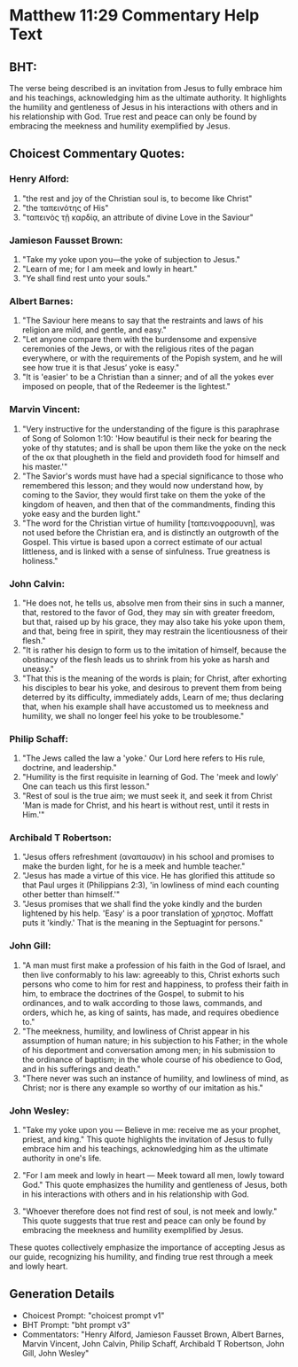# Matthew 11:29 Commentary Help Text

## BHT:
The verse being described is an invitation from Jesus to fully embrace him and his teachings, acknowledging him as the ultimate authority. It highlights the humility and gentleness of Jesus in his interactions with others and in his relationship with God. True rest and peace can only be found by embracing the meekness and humility exemplified by Jesus.

## Choicest Commentary Quotes:
### Henry Alford:
1. "the rest and joy of the Christian soul is, to become like Christ"
2. "the ταπεινότης of His"
3. "ταπεινὸς τῇ καρδίᾳ, an attribute of divine Love in the Saviour"

### Jamieson Fausset Brown:
1. "Take my yoke upon you—the yoke of subjection to Jesus." 
2. "Learn of me; for I am meek and lowly in heart." 
3. "Ye shall find rest unto your souls."

### Albert Barnes:
1. "The Saviour here means to say that the restraints and laws of his religion are mild, and gentle, and easy."
2. "Let anyone compare them with the burdensome and expensive ceremonies of the Jews, or with the religious rites of the pagan everywhere, or with the requirements of the Popish system, and he will see how true it is that Jesus’ yoke is easy."
3. "It is 'easier' to be a Christian than a sinner; and of all the yokes ever imposed on people, that of the Redeemer is the lightest."

### Marvin Vincent:
1. "Very instructive for the understanding of the figure is this paraphrase of Song of Solomon 1:10: 'How beautiful is their neck for bearing the yoke of thy statutes; and is shall be upon them like the yoke on the neck of the ox that plougheth in the field and provideth food for himself and his master.'"
2. "The Savior's words must have had a special significance to those who remembered this lesson; and they would now understand how, by coming to the Savior, they would first take on them the yoke of the kingdom of heaven, and then that of the commandments, finding this yoke easy and the burden light."
3. "The word for the Christian virtue of humility [ταπεινοφροσυνη], was not used before the Christian era, and is distinctly an outgrowth of the Gospel. This virtue is based upon a correct estimate of our actual littleness, and is linked with a sense of sinfulness. True greatness is holiness."

### John Calvin:
1. "He does not, he tells us, absolve men from their sins in such a manner, that, restored to the favor of God, they may sin with greater freedom, but that, raised up by his grace, they may also take his yoke upon them, and that, being free in spirit, they may restrain the licentiousness of their flesh."
2. "It is rather his design to form us to the imitation of himself, because the obstinacy of the flesh leads us to shrink from his yoke as harsh and uneasy."
3. "That this is the meaning of the words is plain; for Christ, after exhorting his disciples to bear his yoke, and desirous to prevent them from being deterred by its difficulty, immediately adds, Learn of me; thus declaring that, when his example shall have accustomed us to meekness and humility, we shall no longer feel his yoke to be troublesome."

### Philip Schaff:
1. "The Jews called the law a 'yoke.' Our Lord here refers to His rule, doctrine, and leadership."
2. "Humility is the first requisite in learning of God. The 'meek and lowly' One can teach us this first lesson."
3. "Rest of soul is the true aim; we must seek it, and seek it from Christ 'Man is made for Christ, and his heart is without rest, until it rests in Him.'"

### Archibald T Robertson:
1. "Jesus offers refreshment (αναπαυσιν) in his school and promises to make the burden light, for he is a meek and humble teacher."
2. "Jesus has made a virtue of this vice. He has glorified this attitude so that Paul urges it (Philippians 2:3), 'in lowliness of mind each counting other better than himself.'"
3. "Jesus promises that we shall find the yoke kindly and the burden lightened by his help. 'Easy' is a poor translation of χρηστος. Moffatt puts it 'kindly.' That is the meaning in the Septuagint for persons."

### John Gill:
1. "A man must first make a profession of his faith in the God of Israel, and then live conformably to his law: agreeably to this, Christ exhorts such persons who come to him for rest and happiness, to profess their faith in him, to embrace the doctrines of the Gospel, to submit to his ordinances, and to walk according to those laws, commands, and orders, which he, as king of saints, has made, and requires obedience to."
2. "The meekness, humility, and lowliness of Christ appear in his assumption of human nature; in his subjection to his Father; in the whole of his deportment and conversation among men; in his submission to the ordinance of baptism; in the whole course of his obedience to God, and in his sufferings and death."
3. "There never was such an instance of humility, and lowliness of mind, as Christ; nor is there any example so worthy of our imitation as his."

### John Wesley:
1. "Take my yoke upon you — Believe in me: receive me as your prophet, priest, and king." This quote highlights the invitation of Jesus to fully embrace him and his teachings, acknowledging him as the ultimate authority in one's life.

2. "For I am meek and lowly in heart — Meek toward all men, lowly toward God." This quote emphasizes the humility and gentleness of Jesus, both in his interactions with others and in his relationship with God.

3. "Whoever therefore does not find rest of soul, is not meek and lowly." This quote suggests that true rest and peace can only be found by embracing the meekness and humility exemplified by Jesus.

These quotes collectively emphasize the importance of accepting Jesus as our guide, recognizing his humility, and finding true rest through a meek and lowly heart.


## Generation Details
- Choicest Prompt: "choicest prompt v1"
- BHT Prompt: "bht prompt v3"
- Commentators: "Henry Alford, Jamieson Fausset Brown, Albert Barnes, Marvin Vincent, John Calvin, Philip Schaff, Archibald T Robertson, John Gill, John Wesley"
